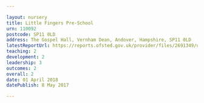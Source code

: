 ```yaml
---

layout: nursery
title: Little Fingers Pre-School
urn: 110092
postcode: SP11 0LD
address: The Gospel Hall, Vernham Dean, Andover, Hampshire, SP11 0LD
latestReportUrl: https://reports.ofsted.gov.uk/provider/files/2691349/urn/110092.pdf
teaching: 2
development: 2
leadership: 3
outcomes: 2
overall: 2
date: 01 April 2018 
datePublish: 8 May 2017

---
```

